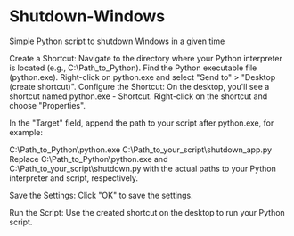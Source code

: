 # Shutdown-Windows
Simple Python script to shutdown Windows in a given time

Create a Shortcut:
Navigate to the directory where your Python interpreter is located (e.g., C:\Path_to_Python).
Find the Python executable file (python.exe).
Right-click on python.exe and select "Send to" > "Desktop (create shortcut)".
Configure the Shortcut:
On the desktop, you'll see a shortcut named python.exe - Shortcut. Right-click on the shortcut and choose "Properties".

In the "Target" field, append the path to your script after python.exe, for example:

C:\Path_to_Python\python.exe C:\Path_to_your_script\shutdown_app.py
Replace C:\Path_to_Python\python.exe and C:\Path_to_your_script\shutdown.py with the actual paths to your Python interpreter and script, respectively.

Save the Settings:
Click "OK" to save the settings.

Run the Script:
Use the created shortcut on the desktop to run your Python script.
